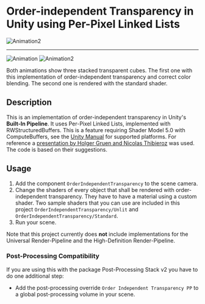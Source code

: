 # Order-independent Transparency in Unity using Per-Pixel Linked Lists

![Animation2](https://user-images.githubusercontent.com/18415215/139141230-207014ab-57eb-4591-9c90-d8c17db93a30.gif)

---

![Animation](https://user-images.githubusercontent.com/18415215/139123916-2dce99a6-aefe-437a-9caf-cb105015e654.gif)
![Animation2](https://user-images.githubusercontent.com/18415215/139123918-600efbe8-96ab-475e-be68-51e2e026d434.gif)

Both animations show three stacked transparent cubes. The first one with this implementation of order-independent transparency and correct color blending. The second one is rendered with the standard shader.

## Description

This is an implementation of order-independent transparency in Unity's **Built-In Pipeline**. It uses Per-Pixel Linked Lists, implemented with RWStructuredBuffers.
This is a feature requiring Shader Model 5.0 with ComputeBuffers, see the [Unity Manual](https://docs.unity3d.com/Manual/SL-ShaderCompileTargets.html) for supported platforms.
For reference a [presentation by Holger Gruen and Nicolas Thibieroz](https://de.slideshare.net/hgruen/oit-and-indirect-illumination-using-dx11-linked-lists)
was used. The code is based on their suggestions.

## Usage

1. Add the component `OrderIndependentTransparency` to the scene camera.
2. Change the shaders of every object that shall be rendered with order-independent transparency. They have to have a material using a custom shader. Two sample shaders that you can use are included in this project `OrderIndependentTransparency/Unlit` and `OrderIndependentTransparency/Standard`.
3. Run your scene.

Note that this project currently does **not** include implementations for the Universal Render-Pipeline and the High-Definition Render-Pipeline.

### Post-Processing Compatibility

If you are using this with the package Post-Processing Stack v2 you have to do one additional step:

- Add the post-processing override `Order Independent Transparency PP` to a global post-processing volume in your scene.
